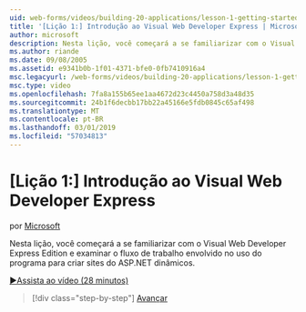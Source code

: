 ```yaml
---
uid: web-forms/videos/building-20-applications/lesson-1-getting-started-with-visual-web-developer-express
title: '[Lição 1:] Introdução ao Visual Web Developer Express | Microsoft Docs'
author: microsoft
description: Nesta lição, você começará a se familiarizar com o Visual Web Developer Express Edition e examinar o fluxo de trabalho envolvido no uso do programa para criar dyn...
ms.author: riande
ms.date: 09/08/2005
ms.assetid: e9341b0b-1f01-4371-bfe0-0fb7410916a4
msc.legacyurl: /web-forms/videos/building-20-applications/lesson-1-getting-started-with-visual-web-developer-express
msc.type: video
ms.openlocfilehash: 7fa8a155b65ee1aa4672d23c4450a758d3a48d35
ms.sourcegitcommit: 24b1f6decbb17bb22a45166e5fdb0845c65af498
ms.translationtype: MT
ms.contentlocale: pt-BR
ms.lasthandoff: 03/01/2019
ms.locfileid: "57034813"
---
```

<a name="lesson-1-getting-started-with-visual-web-developer-express"></a>[Lição 1:] Introdução ao Visual Web Developer Express
====================
por [Microsoft](https://github.com/microsoft)

Nesta lição, você começará a se familiarizar com o Visual Web Developer Express Edition e examinar o fluxo de trabalho envolvido no uso do programa para criar sites do ASP.NET dinâmicos.

[&#9654;Assista ao vídeo (28 minutos)](https://channel9.msdn.com/Blogs/ASP-NET-Site-Videos/lesson-1-getting-started-with-visual-web-developer-express)

> [!div class="step-by-step"]
> [Avançar](lesson-2-creating-a-web-forms-user-interface.md)
